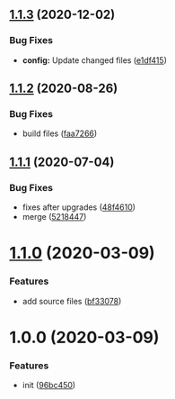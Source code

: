 ## [1.1.3](https://github.com/dword-design/nuxt-refreshing-router/compare/v1.1.2...v1.1.3) (2020-12-02)


### Bug Fixes

* **config:** Update changed files ([e1df415](https://github.com/dword-design/nuxt-refreshing-router/commit/e1df41516924953895403e3b4bda912f96bdd7ca))

## [1.1.2](https://github.com/dword-design/nuxt-refreshing-router/compare/v1.1.1...v1.1.2) (2020-08-26)


### Bug Fixes

* build files ([faa7266](https://github.com/dword-design/nuxt-refreshing-router/commit/faa7266e38184a7ceb6098105c5d1e6c274c1bc0))

## [1.1.1](https://github.com/dword-design/nuxt-refreshing-router/compare/v1.1.0...v1.1.1) (2020-07-04)


### Bug Fixes

* fixes after upgrades ([48f4610](https://github.com/dword-design/nuxt-refreshing-router/commit/48f461022eec896787faf4cf732bb5ceed1edeae))
* merge ([5218447](https://github.com/dword-design/nuxt-refreshing-router/commit/5218447c8abc394aaa51d325976a927e53b6d885))

# [1.1.0](https://github.com/dword-design/nuxt-refreshing-router/compare/v1.0.0...v1.1.0) (2020-03-09)


### Features

* add source files ([bf33078](https://github.com/dword-design/nuxt-refreshing-router/commit/bf3307869d6db5646e5a4ad78965afbcff6dc02c))

# 1.0.0 (2020-03-09)


### Features

* init ([96bc450](https://github.com/dword-design/nuxt-refreshing-router/commit/96bc450272e194b7f7d79f10d34b7406d3f235cc))
